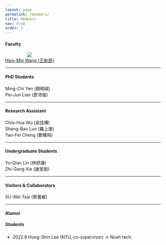 ```yaml
---
layout: page
permalink: /members/
title: Members
nav: true
order: 1
---
```


<style>
/* Extra small devices (portrait phones, less than 576px) */
@media (max-width: 575.98px) {
  .w-xs-100 {
    width: 100% !important;
  }

  .w-xs-75 {
    width: 75% !important;
  }

  .w-xs-50 {
    width: 50% !important;
  }

  .w-xs-25 {
    width: 25% !important;
  }
}

/* Small devices (landscape phones, 576px and up) */
@media (min-width: 576px) and (max-width: 767.98px) {
  .w-sm-100 {
    width: 100% !important;
  }

  .w-sm-75 {
    width: 75% !important;
  }

  .w-sm-50 {
    width: 50% !important;
  }

  .w-sm-25 {
    width: 25% !important;
  }
}

/* Medium devices (tablets, 768px and up) */
@media (min-width: 768px) and (max-width: 991.98px) {

  .w-md-100 {
    width: 100% !important;
  }

  .w-md-75 {
    width: 75% !important;
  }

  .w-md-50 {
    width: 50% !important;
  }

  .w-md-25 {
    width: 25% !important;
  }
}

/* Large devices (desktops, 992px and up) */
@media (min-width: 992px) and (max-width: 1199.98px) {

  .w-lg-100 {
    width: 100% !important;
  }

  .w-lg-75 {
    width: 75% !important;
  }

  .w-lg-50 {
    width: 50% !important;
  }

  .w-lg-25 {
    width: 25% !important;
  }


}

/* Extra large devices (large desktops, 1200px and up) */
@media (min-width: 1200px) {

  .w-xl-100 {
    width: 100% !important;
  }

  .w-xl-75 {
    width: 75% !important;
  }

  .w-xl-50 {
    width: 50% !important;
  }

  .w-xl-25 {
    width: 25% !important;
  }

}



.car-col-2 {
  -webkit-column-count: 2;
  -moz-column-count: 2;
  column-count: 2;
}

.car-col-1 {
  -webkit-column-count: 1;
  -moz-column-count: 1;
  column-count: 1;
}

.car-col-3 {
  -webkit-column-count: 3;
  -moz-column-count: 3;
  column-count: 3;
}

.car-col-4 {
  -webkit-column-count: 4;
  -moz-column-count: 4;
  column-count: 4;
}

.car-col-5 {
  -webkit-column-count: 5;
  -moz-column-count: 5;
  column-count: 5;
}

.car-col-6 {
  -webkit-column-count: 6;
  -moz-column-count: 6;
  column-count: 6;
}

.square{
    position:relative;
    overflow:hidden;
    padding-bottom:100%;
}
.square img{
    position:absolute;
}

</style>


#### Faculty
<div class="row mt-3">
    <div class="col-sm mt-3 mt-md-0">
    </div>
    <div class="col-sm mt-3 mt-md-1" style="display:table-cell; vertical-align:middle; text-align:center">
    	<a href="https://www.iis.sinica.edu.tw/pages/whm">
            <img class="img-fluid rounded z-depth-1" src="{{ site.baseurl }}/assets/img/prof_pic.jpeg">
        </a>
        <div class="caption">
          <a href="https://www.iis.sinica.edu.tw/pages/whm">Hsin-Min Wang (王新民)</a>
        </div>
    </div>
    <div class="col-sm mt-3 mt-md-0">
    </div>
</div>
<hr />

<!-- #### Post-Doc
<div class="row mt-3">
    <div class="col-sm mt-3 mt-md-1">
    <div class="square">
    <a href="https://zqwang7.github.io/">
        <img class="img-fluid rounded z-depth-1" src="{{ site.baseurl }}/assets/img/zhongqiu.jpg">
    </a></div>
        <div class="caption">
            Zhong-Qiu Wang
        </div>
    </div>
	<div class="col-sm mt-3 mt-md-1">
    <div class="square">
    <a href="www.linkedin.com/in/soumi-maiti-84ba6a20">
        <img class="img-fluid rounded z-depth-1" src="{{ site.baseurl }}/assets/img/soumi.jpg">
    </a></div>
        <div class="caption">
            Soumi Maiti
        </div>
    </div>
    <div class="col-sm mt-1 mt-md-1">
    </div>
    <div class="col-sm mt-3 mt-md-0">
    </div>
</div>
<hr /> -->


#### PhD Students
<div class="row mt-3">
    <div class="col-sm mt-3 mt-md-0">
    <!-- <a href="https://www.xinjianl.com//">
        <img class="img-fluid rounded z-depth-1" src="{{ site.baseurl }}/assets/img/xinjianl.jpg"></a> -->
        <div class="caption">
            Ming-Chi Yen (顏明祺)
        </div>
    </div>
    <div class="col-sm mt-3 mt-md-0">
    <!-- <a href="https://www.xuankaic.com/">
        <img class="img-fluid rounded z-depth-1" src="{{ site.baseurl }}/assets/img/xuankai.jpg">
    </a> -->
        <div class="caption">
            Pei-Jun Liao (廖沛俊)
        </div>
    </div>
</div>

<hr />

#### Research Assistant
<div class="row mt-3">
    <div class="col-sm mt-3 mt-md-0">
	<!-- <div class="square">
        <a href="https://www.linkedin.com/in/dan-berrebbi-254843169/">
            <img class="img-fluid rounded z-depth-1" src="{{ site.baseurl }}/assets/img/dan.jpg"></a>
    </div> -->
        <div class="caption">
            Chia-Hua Wu (吳佳樺)
        </div>
    </div>
    <!-- I am sep -->
    <div class="col-sm mt-3 mt-md-0">
        <!-- <div class="square">
        <a href="https://karthikganesan.myportfolio.com/">
            <img class="img-fluid rounded z-depth-1" src="{{ site.baseurl }}/assets/img/karthik_ganesan.jpg"></a>
        </div> -->
        <div class="caption">
            Shang-Bao Luo (羅上堡)
        </div>	    
    </div>
    <!-- I am sep -->
    <div class="col-sm mt-3 mt-md-0">
        <!-- <div class="square">
        <a href="https://karthikganesan.myportfolio.com/">
            <img class="img-fluid rounded z-depth-1" src="{{ site.baseurl }}/assets/img/karthik_ganesan.jpg"></a>
        </div> -->
        <div class="caption">
            Yao-Fei Cheng (鄭耀飛)
        </div>	    
    </div>
    <!-- I am sep -->
</div>

<hr />

#### Undergraduate Students
<div class="row mt-3">
    <div class="col-sm mt-3 mt-md-0">
        <!-- <div class="square">
        <a href="https://shinjiwlab.github.io/members/">
            <img class="img-fluid rounded z-depth-1" src="{{ site.baseurl }}/assets/img/Dorsa.jpg">
        </a></div> -->
        <div class="caption">
            Yu-Qian Lin (林妤謙)
        </div>
    </div>
    <!-- I am sep -->
    <div class="col-sm mt-3 mt-md-0">
        <div class="caption">
            Zhi-Gang Xie (謝至剛)
        </div>
    </div>
</div>
<hr />

#### Visitors & Collaborators
<div class="row mt-3">
    <div class="col-sm mt-3 mt-md-0">
        <!-- <div class="square">
        <a href="https://shinjiwlab.github.io/members/">
            <img class="img-fluid rounded z-depth-1" src="{{ site.baseurl }}/assets/img/yosukeK.jpg">
        </a></div> -->
        <div class="caption">
            SU-Wei Tsai (蔡書維)
        </div>
    </div>
    <div class="col-sm mt-3 mt-md-0">
      <div class="caption">
      </div>  
    </div>
</div>

<hr />

#### Alumni

##### Students
<ul>
<li>2022.8 Hung-Shin Lee (NTU, co-supervisor) -> Noah tech. </li>
</ul>

<!-- ##### Visitors & Collaborators
<ul>
<li>2022. 04 - 2022. 09: Samuele Cornell (Universita Politecnica delle Marche)</li>
</ul> -->